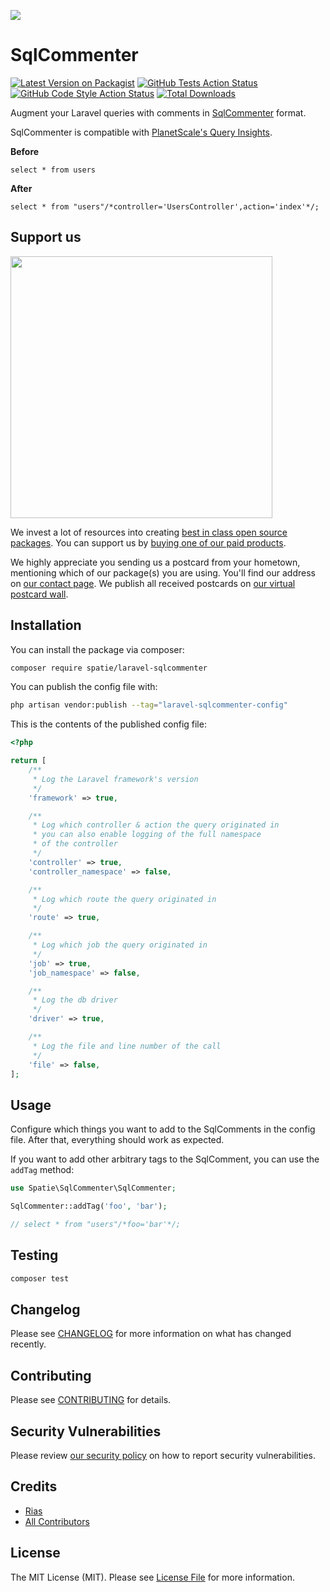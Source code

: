 
[<img src="https://github-ads.s3.eu-central-1.amazonaws.com/support-ukraine.svg?t=1" />](https://supportukrainenow.org)

# SqlCommenter

[![Latest Version on Packagist](https://img.shields.io/packagist/v/spatie/laravel-sqlcommenter.svg?style=flat-square)](https://packagist.org/packages/spatie/laravel-sqlcommenter)
[![GitHub Tests Action Status](https://img.shields.io/github/workflow/status/spatie/laravel-sqlcommenter/run-tests?label=tests)](https://github.com/spatie/laravel-sqlcommenter/actions?query=workflow%3Arun-tests+branch%3Amain)
[![GitHub Code Style Action Status](https://img.shields.io/github/workflow/status/spatie/laravel-sqlcommenter/Check%20&%20fix%20styling?label=code%20style)](https://github.com/spatie/laravel-sqlcommenter/actions?query=workflow%3A"Check+%26+fix+styling"+branch%3Amain)
[![Total Downloads](https://img.shields.io/packagist/dt/spatie/laravel-sqlcommenter.svg?style=flat-square)](https://packagist.org/packages/spatie/laravel-sqlcommenter)

Augment your Laravel queries with comments in [SqlCommenter](https://google.github.io/sqlcommenter/) format.

SqlCommenter is compatible with [PlanetScale's Query Insights](https://docs.planetscale.com/concepts/query-insights).

**Before**

```mysql
select * from users
```

**After**

```mysql
select * from "users"/*controller='UsersController',action='index'*/;
```

## Support us

[<img src="https://github-ads.s3.eu-central-1.amazonaws.com/laravel-sqlcommenter.jpg?t=1" width="419px" />](https://spatie.be/github-ad-click/laravel-sqlcommenter)

We invest a lot of resources into creating [best in class open source packages](https://spatie.be/open-source). You can support us by [buying one of our paid products](https://spatie.be/open-source/support-us).

We highly appreciate you sending us a postcard from your hometown, mentioning which of our package(s) you are using. You'll find our address on [our contact page](https://spatie.be/about-us). We publish all received postcards on [our virtual postcard wall](https://spatie.be/open-source/postcards).

## Installation

You can install the package via composer:

```bash
composer require spatie/laravel-sqlcommenter
```

You can publish the config file with:

```bash
php artisan vendor:publish --tag="laravel-sqlcommenter-config"
```

This is the contents of the published config file:

```php
<?php

return [
    /**
     * Log the Laravel framework's version
     */
    'framework' => true,

    /**
     * Log which controller & action the query originated in
     * you can also enable logging of the full namespace
     * of the controller
     */
    'controller' => true,
    'controller_namespace' => false,

    /**
     * Log which route the query originated in
     */
    'route' => true,

    /**
     * Log which job the query originated in
     */
    'job' => true,
    'job_namespace' => false,

    /**
     * Log the db driver
     */
    'driver' => true,

    /**
     * Log the file and line number of the call
     */
    'file' => false,
];
```

## Usage

Configure which things you want to add to the SqlComments in the config file. After that, everything should work as expected.

If you want to add other arbitrary tags to the SqlComment, you can use the `addTag` method:

```php
use Spatie\SqlCommenter\SqlCommenter;

SqlCommenter::addTag('foo', 'bar');

// select * from "users"/*foo='bar'*/;
```

## Testing

```bash
composer test
```

## Changelog

Please see [CHANGELOG](CHANGELOG.md) for more information on what has changed recently.

## Contributing

Please see [CONTRIBUTING](https://github.com/riasvdv/.github/blob/main/CONTRIBUTING.md) for details.

## Security Vulnerabilities

Please review [our security policy](../../security/policy) on how to report security vulnerabilities.

## Credits

- [Rias](https://github.com/riasvdv)
- [All Contributors](../../contributors)

## License

The MIT License (MIT). Please see [License File](LICENSE.md) for more information.
